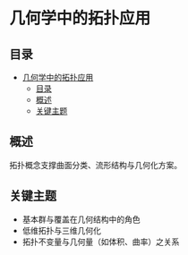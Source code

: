 # 几何学中的拓扑应用

## 目录

- [几何学中的拓扑应用](#几何学中的拓扑应用)
  - [目录](#目录)
  - [概述](#概述)
  - [关键主题](#关键主题)

## 概述

拓扑概念支撑曲面分类、流形结构与几何化方案。

## 关键主题

- 基本群与覆盖在几何结构中的角色
- 低维拓扑与三维几何化
- 拓扑不变量与几何量（如体积、曲率）之关系
